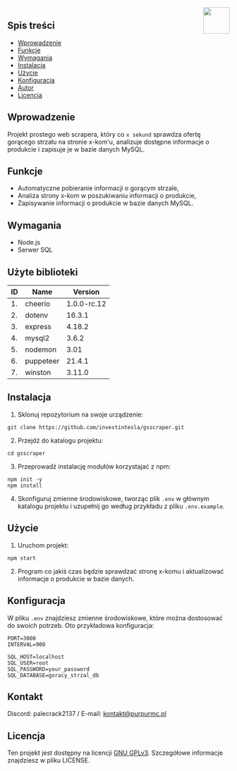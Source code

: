 
<img src="https://i.imgur.com/N5xx6EO.png" height="60" align="right"/>

## Spis treści
- [Wprowadzenie](#wprowadzenie)
- [Funkcje](#funkcje)
- [Wymagania](#wymagania)
- [Instalacja](#instalacja)
- [Użycie](#użycie)
- [Konfiguracja](#konfiguracja)
- [Autor](#autor)
- [Licencja](#licencja)

## Wprowadzenie

Projekt prostego web scrapera, który co `x sekund` sprawdza ofertę gorącego strzału na stronie x-kom'u, analizuje dostępne informacje o produkcie i zapisuje je w bazie danych MySQL.

## Funkcje

- Automatyczne pobieranie informacji o gorącym strzale,
- Analiza strony x-kom w poszukiwaniu informacji o produkcie,
- Zapisywanie informacji o produkcie w bazie danych MySQL.

## Wymagania

- Node.js
- Serwer SQL

## Użyte biblioteki


| ID  | Name      | Version     |
| --- | --------- | ----------- |
| 1.  | cheerio   | 1.0.0-rc.12 |
| 2.  | dotenv    | 16.3.1      |
| 3.  | express   | 4.18.2      |
| 4.  | mysql2    | 3.6.2       |
| 5.  | nodemon   | 3.01        |
| 6.  | puppeteer | 21.4.1      |
| 7.  | winston   | 3.11.0      |

## Instalacja

1. Sklonuj repozytorium na swoje urządzenie:
```
git clone https://github.com/investintesla/gsscraper.git
```

2. Przejdź do katalogu projektu:
```
cd gsscraper
```

3. Przeprowadź instalację modułów korzystajać z npm:
```
npm init -y
npm install
```

4. Skonfiguruj zmienne środowiskowe, tworząc plik `.env` w głównym katalogu projektu i uzupełnij go według przykładu z pliku `.env.example`.

## Użycie

1. Uruchom projekt:
```
npm start
```

2. Program co jakiś czas będzie sprawdzać stronę x-komu i aktualizować informacje o produkcie w bazie danych.

## Konfiguracja

W pliku `.env` znajdziesz zmienne środowiskowe, które można dostosować do swoich potrzeb. Oto przykładowa konfiguracja:
```
PORT=3000
INTERVAL=900

SQL_HOST=localhost
SQL_USER=root
SQL_PASSWORD=your_password
SQL_DATABASE=goracy_strzal_db
```

## Kontakt

Discord: palecrack2137 / E-mail: [kontakt@purpurmc.pl](mailto:kontakt@purpurmc.pl)

## Licencja

Ten projekt jest dostępny na licencji [GNU GPLv3](https://choosealicense.com/licenses/gpl-3.0/). Szczegółowe informacje znajdziesz w pliku LICENSE.

